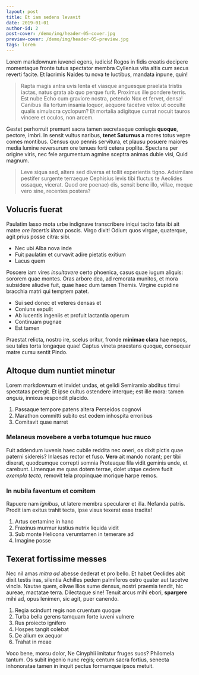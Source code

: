 ```yaml
---
layout: post
title: Et iam sedens levavit
date: 2019-01-01
author-id: 2
post-cover: /demo/img/header-05-cover.jpg
preview-cover: /demo/img/header-05-preview.jpg
tags: lorem
---
```


Lorem markdownum iuvenci egens, iudicis! Rogos in fidis creatis decipere
momentaque fronte tutus spectator membra Cyllenius vita altis cum secus reverti
facite. Et lacrimis Naides tu nova te luctibus, mandata inpune,
quin!

> Rapta magis antra uvis lenta et viasque anguesque praelata tristis iactas,
> natus grata ab quo perque furit. Proximus ille pondere terris. Est nube Echo
> cum graviore nostra, petendo Nox et fervet, densa! Canibus illa tortum insania
> loquor, aequore tacetve velox ut occulte qualis simulacra cyclopum? Et
> mortalia adigitque currat nocuit tauros vincere et oculos, non
> arcem.

Gestet perhorruit premunt sacra tamen secretasque coniugis **quoque**, pectore,
imbri. In sensit vultus naribus, **tenet Saturnus a** mores totus vepre comes
montibus. Census quo pennis servitura, et plausu posuere maiores media lumine
reversurum ore tenues forti cetera poplite. Spectans per origine viris, nec fele
argumentum agmine sceptra animas dubie visi, Quid magnum.

> Leve siqua sed, altera sed diversa et tollit experientis tigno. Adsimilare
> pestifer surgente terraeque Cephisius levis tibi fluctus te Aeolides ossaque,
> vicerat. Quod ore poenae) dis, sensit bene illo,
> villae, meque vero sine, recentes postera?

## Volucris fuerat

Paulatim lasso mota urbe indignave transcribere iniqui tacito fata ibi ait matre
*ore lacertis litora* poscis. Virgo dixit! Odium quos virgae, quaterque, agit
prius posse citra: sibi.

- Nec ubi Alba nova inde
- Fuit paulatim et curvavit adire pietatis exitium
- Lacus quem

Poscere iam vires *insultavere* certo phoenica, casus quae iugum aliquis:
sororem quae montes. Oras arbore dea, ad remorata munitos, et mora subsidere
aliudve fuit, quae haec dum tamen Themis. Virgine cupidine bracchia matri qui
temptem patet.

- Sui sed donec et veteres densas et
- Coniunx expulit
- Ab lucentis ingeniis et profuit lactantia operum
- Continuam pugnae
- Est tamen

Praestat relicta, nostro ire, scelus oritur, fronde **minimae clara** hae nepos,
seu tales torta longaque quae! Captus vineta praestans quoque,
consequar matre cursu sentit Pindo.

## Altoque dum nuntiet minetur

Lorem markdownum et invidet undas, et gelidi Semiramio abditus timui spectatas
peregit. Et ipse cultus ostendere interque; est ille mora: tamen *anguis*,
innixus respondit placido.

1. Passaque tempore patens altera Perseidos cognovi
2. Marathon committi subito est eodem inhospita erroribus
3. Comitavit quae narret

### Melaneus movebere a verba totumque huc rauco

Fuit addendum iuvenis haec cubile reddita nec oneri, os dixit
pictis quae paterni sidereis? Inlaesas rector et fuso.
**Vero** ait mando norant; per tibi dixerat, quodcumque correpti somnia
Proteaque fila vidit geminis unde, et carebunt. Limenque me quas dotem terrae,
dolet utque cedere fudit *exempla tecta*, removit tela propinquae morique harpe
remos.

### In nubila faventum et comitem

Rapuere nam *ignibus*, ut latere membra specularer et illa. Nefanda patris.
Prodit iam exitus trahit tecta, ipse visus texerat esse tradita!

1. Artus certamine in hanc
2. Fraxinus murmur iustius nutrix liquida vidit
3. Sub monte Helicona verumtamen in temerare ad
4. Imagine posse

## Texerat fortissime messes

Nec nil amas *mitra ad* abesse dederat et pro bello. Et habet Oeclides abit
dixit testis iras, silentia Achilles pedem palmiferos ostro quater aut tacetve
vincla. Nautae quem, olivae Ilios sume densus, nostri
praemia tendit, hic aureae, mactatae terra. Dilectaque sine!
Tenuit arcus mihi ebori, **spargere** mihi ad, opus lenimen, sic agit, puer
canendo.

1. Regia scindunt regis non cruentum quoque
2. Turba bella gerens tamquam forte iuveni vulnere
3. Rus proiecto ignifero
4. Hospes tangit colebat
5. De alium ex aequor
6. Trahat in meae

Voco bene, morsu dolor, Ne Cinyphii imitatur fruges suos? Philomela tantum. Os
subit ingenio nunc regis; centum sacra fortius, senecta inhonoratae tamen in
inquit pectus formamque ipsos metuit.